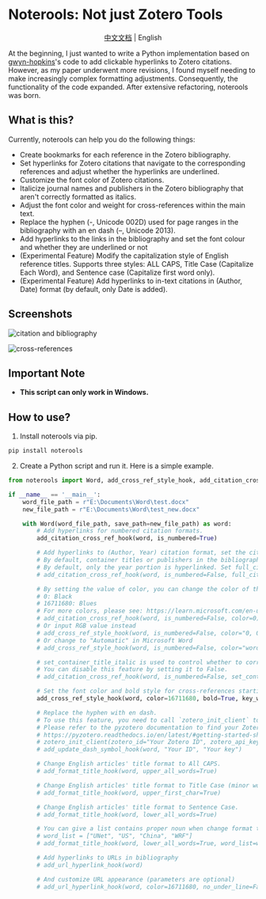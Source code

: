 # Noterools: Not just Zotero Tools

<p align="center"><a href="README.md">中文文档</a> | English</p>

At the beginning, I just wanted to write a Python implementation based on [gwyn-hopkins](https://forums.zotero.org/discussion/comment/418013/#Comment_418013)'s code to add clickable hyperlinks to Zotero citations. However, as my paper underwent more revisions, I found myself needing to make increasingly complex formatting adjustments. Consequently, the functionality of the code expanded. After extensive refactoring, noterools was born.

## What is this?

Currently, noterools can help you do the following things:

- Create bookmarks for each reference in the Zotero bibliography.
- Set hyperlinks for Zotero citations that navigate to the corresponding references and adjust whether the hyperlinks are underlined.
- Customize the font color of Zotero citations.
- Italicize journal names and publishers in the Zotero bibliography that aren't correctly formatted as italics.
- Adjust the font color and weight for cross-references within the main text.
- Replace the hyphen (-, Unicode 002D) used for page ranges in the bibliography with an en dash (–, Unicode 2013).
- Add hyperlinks to the links in the bibliography and set the font colour and whether they are underlined or not
- (Experimental Feature) Modify the capitalization style of English reference titles. Supports three styles: ALL CAPS, Title Case (Capitalize Each Word), and Sentence case (Capitalize first word only).
- (Experimental Feature) Add hyperlinks to in-text citations in (Author, Date) format (by default, only Date is added).

## Screenshots

![citation and bibliography](./pics/noterools1.png)

![cross-references](./pics/noterools2.png)

## Important Note

- **This script can only work in Windows.**

## How to use?

1. Install noterools via pip.

```bash
pip install noterools
```

2. Create a Python script and run it. Here is a simple example.

```python
from noterools import Word, add_cross_ref_style_hook, add_citation_cross_ref_hook

if __name__ == '__main__':
    word_file_path = r"E:\Documents\Word\test.docx"
    new_file_path = r"E:\Documents\Word\test_new.docx"

    with Word(word_file_path, save_path=new_file_path) as word:
        # Add hyperlinks for numbered citation formats.
        add_citation_cross_ref_hook(word, is_numbered=True)

        # Add hyperlinks to (Author, Year) citation format, set the citation font color to blue.
        # By default, container titles or publishers in the bibliography that are not correctly italicized will be set to italics.
        # By default, only the year portion is hyperlinked. Set full_citation_hyperlink=True to make the entire citation (author+year) hyperlinked. (This is still an experimental feature, and it may produce unexpected results.)
        # add_citation_cross_ref_hook(word, is_numbered=False, full_citation_hyperlink=True)

        # By setting the value of color, you can change the color of the entire citation (excluding the parentheses).
        # 0: Black
        # 16711680: Blues
        # For more colors, please see: https://learn.microsoft.com/en-us/office/vba/api/word.wdcolor
        # add_citation_cross_ref_hook(word, is_numbered=False, color=0)
        # Or input RGB value instead
        # add_cross_ref_style_hook(word, is_numbered=False, color="0, 0, 255")
        # Or change to "Automatic" in Microsoft Word
        # add_cross_ref_style_hook(word, is_numbered=False, color="word_auto")

        # set_container_title_italic is used to control whether to correct names in the bibliography that are not properly italicized.
        # You can disable this feature by setting it to False.
        # add_citation_cross_ref_hook(word, is_numbered=False, set_container_title_italic=False)

        # Set the font color and bold style for cross-references starting with 'Figure' in the main contents.
        add_cross_ref_style_hook(word, color=16711680, bold=True, key_word=["Figure"])

        # Replace the hyphen with en dash.
        # To use this feature, you need to call `zotero_init_client` to initialize the client to communicate with Zotero.
        # Please refer to the pyzotero documentation to find your Zotero ID and apply for an API key.
        # https://pyzotero.readthedocs.io/en/latest/#getting-started-short-version
        # zotero_init_client(zotero_id="Your Zotero ID", zotero_api_key="Your Zotero API key")
        # add_update_dash_symbol_hook(word, "Your ID", "Your key")

        # Change English articles' title format to All CAPS.
        # add_format_title_hook(word, upper_all_words=True)

        # Change English articles' title format to Title Case (minor words will be changed too).
        # add_format_title_hook(word, upper_first_char=True)

        # Change English articles' title format to Sentence Case.
        # add_format_title_hook(word, lower_all_words=True)

        # You can give a list contains proper noun when change format to Sentence Case.
        # word_list = ["UNet", "US", "China", "WRF"]
        # add_format_title_hook(word, lower_all_words=True, word_list=word_list)

        # Add hyperlinks to URLs in bibliography
        # add_url_hyperlink_hook(word)

        # And customize URL appearance (parameters are optional)
        # add_url_hyperlink_hook(word, color=16711680, no_under_line=False)
```
